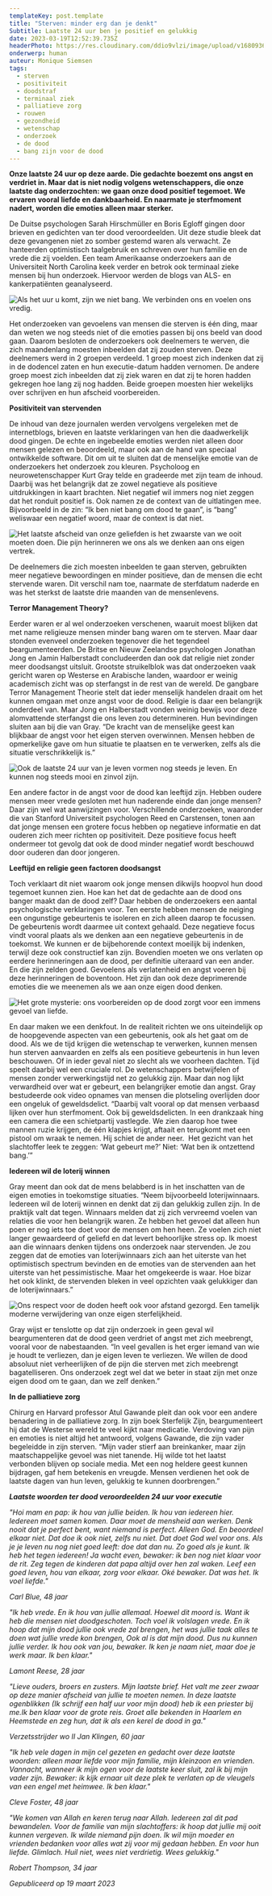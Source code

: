 ```yaml
---
templateKey: post.template
title: "Sterven: minder erg dan je denkt"
Subtitle: Laatste 24 uur ben je positief en gelukkig
date: 2023-03-19T12:52:39.735Z
headerPhoto: https://res.cloudinary.com/ddio9vlzi/image/upload/v1680936062/sciencegeek/posts/laatste-24-uur-man-licht-lucht.jpg
onderwerp: human
auteur: Monique Siemsen
tags:
  - sterven
  - positiviteit
  - doodstraf
  - terminaal ziek
  - palliatieve zorg
  - rouwen
  - gezondheid
  - wetenschap
  - onderzoek
  - de dood
  - bang zijn voor de dood
---
```


**Onze laatste 24 uur op deze aarde. Die gedachte boezemt ons angst en verdriet in. Maar dat is niet nodig volgens wetenschappers, die onze laatste dag onderzochten: we gaan onze dood positief tegemoet. We ervaren vooral liefde en dankbaarheid. En naarmate je sterfmoment nadert, worden die emoties alleen maar sterker.**

De Duitse psychologen Sarah Hirschmüller en Boris Egloff gingen door brieven en gedichten van ter dood veroordeelden. Uit deze studie bleek dat deze gevangenen niet zo somber gestemd waren als verwacht. Ze hanteerden optimistisch taalgebruik en schreven over hun familie en de vrede die zij voelden. Een team Amerikaanse onderzoekers aan de Universiteit North Carolina keek verder en betrok ook terminaal zieke mensen bij hun onderzoek. Hiervoor werden de blogs van ALS- en kankerpatiënten geanalyseerd.

![Als het uur u komt, zijn we niet bang. We verbinden ons en voelen ons vredig.](https://res.cloudinary.com/ddio9vlzi/image/upload/v1680936063/sciencegeek/posts/laatste-24-uur-vrouw-grafzerk.jpg "Pixabay.com")

Het onderzoeken van gevoelens van mensen die sterven is één ding, maar dan weten we nog steeds niet of die emoties passen bij ons beeld van dood gaan. Daarom besloten de onderzoekers ook deelnemers te werven, die zich maandenlang moesten inbeelden dat zij zouden sterven. Deze deelnemers werd in 2 groepen verdeeld. 1 groep moest zich indenken dat zij in de dodencel zaten en hun executie-datum hadden vernomen. De andere groep moest zich inbeelden dat zij ziek waren en dat zij te horen hadden gekregen hoe lang zij nog hadden. Beide groepen moesten hier wekelijks over schrijven en hun afscheid voorbereiden.

**Positiviteit van stervenden**

De inhoud van deze journalen werden vervolgens vergeleken met de internetblogs, brieven en laatste verklaringen van hen die daadwerkelijk dood gingen. De echte en ingebeelde emoties werden niet alleen door mensen gelezen en beoordeeld, maar ook aan de hand van speciaal ontwikkelde software. Dit om uit te sluiten dat de menselijke emotie van de onderzoekers het onderzoek zou kleuren. Psycholoog en neurowetenschapper Kurt Gray telde en gradeerde met zijn team de inhoud. Daarbij was het belangrijk dat ze zowel negatieve als positieve uitdrukkingen in kaart brachten. Niet negatief wil immers nog niet zeggen dat het ronduit positief is. Ook namen ze de context van de uitlatingen mee. Bijvoorbeeld in de zin: “Ik ben niet bang om dood te gaan”, is “bang” weliswaar een negatief woord, maar de context is dat niet.

![Het laatste afscheid van onze geliefden is het zwaarste van we ooit moeten doen. Die pijn herinneren we ons als we denken aan ons eigen vertrek.](https://res.cloudinary.com/ddio9vlzi/image/upload/v1680936062/sciencegeek/posts/laatste-24-uur-engel-standbeeld.jpg "Pixabay.com")

De deelnemers die zich moesten inbeelden te gaan sterven, gebruikten meer negatieve bewoordingen en minder positieve, dan de mensen die echt stervende waren. Dit verschil nam toe, naarmate de sterfdatum naderde en was het sterkst de laatste drie maanden van de mensenlevens.

**Terror Management Theory?**

Eerder waren er al wel onderzoeken verschenen, waaruit moest blijken dat met name religieuze mensen minder bang waren om te sterven. Maar daar stonden evenveel onderzoeken tegenover die het tegendeel beargumenteerden. De Britse en Nieuw Zeelandse psychologen Jonathan Jong en Jamin Halberstadt concludeerden dan ook dat religie niet zonder meer doodsangst uitsluit. Grootste struikelblok was dat onderzoeken vaak gericht waren op Westerse en Arabische landen, waardoor er weinig academisch zicht was op sterfangst in de rest van de wereld. De gangbare Terror Management Theorie stelt dat ieder menselijk handelen draait om het kunnen omgaan met onze angst voor de dood. Religie is daar een belangrijk onderdeel van. Maar Jong en Halberstadt vonden weinig bewijs voor deze alomvattende sterfangst die ons leven zou determineren. Hun bevindingen sluiten aan bij die van Gray. “De kracht van de menselijke geest kan blijkbaar de angst voor het eigen sterven overwinnen. Mensen hebben de opmerkelijke gave om hun situatie te plaatsen en te verwerken, zelfs als die situatie verschrikkelijk is.”

![Ook de laatste 24 uur van je leven vormen nog steeds je leven. En kunnen nog steeds mooi en zinvol zijn.](https://res.cloudinary.com/ddio9vlzi/image/upload/v1680936062/sciencegeek/posts/laatste-24-uur-handen-gevouwen.jpg "Pixabay.com")

Een andere factor in de angst voor de dood kan leeftijd zijn. Hebben oudere mensen meer vrede gesloten met hun naderende einde dan jonge mensen? Daar zijn wel wat aanwijzingen voor. Verschillende onderzoeken, waaronder die van Stanford Universiteit psychologen Reed en Carstensen, tonen aan dat jonge mensen een grotere focus hebben op negatieve informatie en dat ouderen zich meer richten op positiviteit. Deze positieve focus heeft ondermeer tot gevolg dat ook de dood minder negatief wordt beschouwd door ouderen dan door jongeren.

**Leeftijd en religie geen factoren doodsangst**

Toch verklaart dit niet waarom ook jonge mensen dikwijls hoopvol hun dood tegemoet kunnen zien. Hoe kan het dat de gedachte aan de dood ons banger maakt dan de dood zelf? Daar hebben de onderzoekers een aantal psychologische verklaringen voor. Ten eerste hebben mensen de neiging een ongunstige gebeurtenis te isoleren en zich alleen daarop te focussen. De gebeurtenis wordt daarmee uit context gehaald. Deze negatieve focus vindt vooral plaats als we denken aan een negatieve gebeurtenis in de toekomst. We kunnen er de bijbehorende context moeilijk bij indenken, terwijl deze ook constructief kan zijn. Bovendien moeten we ons verlaten op eerdere herinneringen aan de dood, per definitie uiteraard van een ander. En die zijn zelden goed. Gevoelens als verlatenheid en angst voeren bij deze herinneringen de boventoon. Het zijn dan ook deze deprimerende emoties die we meenemen als we aan onze eigen dood denken.

![Het grote mysterie: ons voorbereiden op de dood zorgt voor een immens gevoel van liefde.](https://res.cloudinary.com/ddio9vlzi/image/upload/v1680936062/sciencegeek/posts/laatste-24-uur-brandende-kaarsen.jpg "Pixabay.com")

En daar maken we een denkfout. In de realiteit richten we ons uiteindelijk op de hoopgevende aspecten van een gebeurtenis, ook als het gaat om de dood. Als we de tijd krijgen die wetenschap te verwerken, kunnen mensen hun sterven aanvaarden en zelfs als een positieve gebeurtenis in hun leven beschouwen. Of in ieder geval niet zo slecht als we voorheen dachten. Tijd speelt daarbij wel een cruciale rol. De wetenschappers betwijfelen of mensen zonder verwerkingstijd net zo gelukkig zijn. Maar dan nog lijkt verwardheid over wat er gebeurt, een belangrijker emotie dan angst. Gray bestudeerde ook video opnames van mensen die plotseling overlijden door een ongeluk of geweldsdelict. “Daarbij valt vooral op dat mensen verbaasd lijken over hun sterfmoment. Ook bij geweldsdelicten. In een drankzaak hing een camera die een schietpartij vastlegde. We zien daarop hoe twee mannen ruzie krijgen, de één klapjes krijgt, aftaait en terugkomt met een pistool om wraak te nemen. Hij schiet de ander neer.  Het gezicht van het slachtoffer leek te zeggen: ‘Wat gebeurt me?’ Niet: ‘Wat ben ik ontzettend bang.’”

**Iedereen wil de loterij winnen**

Gray meent dan ook dat de mens belabberd is in het inschatten van de eigen emoties in toekomstige situaties. “Neem bijvoorbeeld loterijwinnaars. Iedereen wil de loterij winnen en denkt dat zij dan gelukkig zullen zijn. In de praktijk valt dat tegen. Winnaars melden dat zij zich vervreemd voelen van relaties die voor hen belangrijk waren. Ze hebben het gevoel dat alleen hun poen er nog iets toe doet voor de mensen om hen heen. Ze voelen zich niet langer gewaardeerd of geliefd en dat levert behoorlijke stress op. Ik moest aan die winnaars denken tijdens ons onderzoek naar stervenden. Je zou zeggen dat de emoties van loterijwinnaars zich aan het uiterste van het optimistisch spectrum bevinden en de emoties van de stervenden aan het uiterste van het pessimistische. Maar het omgekeerde is waar. Hoe bizar het ook klinkt, de stervenden bleken in veel opzichten vaak gelukkiger dan de loterijwinnaars.”

![Ons respect voor de doden heeft ook voor afstand gezorgd. Een tamelijk moderne verwijdering van onze eigen sterfelijkheid.](https://res.cloudinary.com/ddio9vlzi/image/upload/v1680936062/sciencegeek/posts/laatste-24-uur-kist-begravenis.jpg "Pixabay.com")

Gray wijst er tenslotte op dat zijn onderzoek in geen geval wil beargumenteren dat de dood geen verdriet of angst met zich meebrengt, vooral voor de nabestaanden. “In veel gevallen is het erger iemand van wie je houdt te verliezen, dan je eigen leven te verliezen. We willen de dood absoluut niet verheerlijken of de pijn die sterven met zich meebrengt bagatelliseren. Ons onderzoek zegt wel dat we beter in staat zijn met onze eigen dood om te gaan, dan we zelf denken.”

**In de palliatieve zorg**

Chirurg en Harvard professor Atul Gawande pleit dan ook voor een andere benadering in de palliatieve zorg. In zijn boek Sterfelijk Zijn, beargumenteert hij dat de Westerse wereld te veel kijkt naar medicatie. Verdoving van pijn en emoties is niet altijd het antwoord, volgens Gawande, die zijn vader begeleidde in zijn sterven. “Mijn vader stierf aan breinkanker, maar zijn maatschappelijke gevoel was niet tanende. Hij wilde tot het laatst verbonden blijven op sociale media. Met een nog heldere geest kunnen bijdragen, gaf hem betekenis en vreugde. Mensen verdienen het ook de laatste dagen van hun leven, gelukkig te kunnen doorbrengen.”

**_Laatste woorden ter dood veroordeelden 24 uur voor executie_**

_"Hoi mam en pap: ik hou van jullie beiden. Ik hou van iedereen hier. Iedereen moet samen komen. Daar moet de mensheid aan werken. Denk nooit dat je perfect bent, want niemand is perfect. Alleen God. En beoordeel elkaar niet. Dat doe ik ook niet, zelfs nu niet. Dat doet God wel voor ons. Als je je leven nu nog niet goed leeft: doe dat dan nu. Zo goed als je kunt. Ik heb het tegen iedereen! Ja wacht even, bewaker: ik ben nog niet klaar voor de rit. Zeg tegen de kinderen dat papa altijd over hen zal waken. Leef een goed leven, hou van elkaar, zorg voor elkaar. Oké bewaker. Dat was het. Ik voel liefde."_

_Carl Blue, 48 jaar_

_"Ik heb vrede. En ik hou van jullie allemaal. Hoewel dit moord is. Want ik heb die mensen niet doodgeschoten. Toch voel ik volslagen vrede. En ik hoop dat mijn dood jullie ook vrede zal brengen, het was jullie taak alles te doen wat jullie vrede kon brengen, Ook al is dat mijn dood. Dus nu kunnen jullie verder. Ik hou ook van jou, bewaker. Ik ken je naam niet, maar doe je werk maar. Ik ben klaar."_

_Lamont Reese, 28 jaar_

_"Lieve ouders, broers en zusters. Mijn laatste brief. Het valt me zeer zwaar op deze manier afscheid van jullie te moeten nemen. In deze laatste ogenblikken (Ik schrijf een half uur voor mijn dood) heb ik een priester bij me.Ik ben klaar voor de grote reis. Groet alle bekenden in Haarlem en Heemstede en zeg hun, dat ik als een kerel de dood in ga."_

_Verzetsstrijder wo II Jan Klingen, 60 jaar_

_"Ik heb vele dagen in mijn cel gezeten en gedacht over deze laatste woorden: alleen maar liefde voor mijn familie, mijn kleinzoon en vrienden. Vannacht, wanneer ik mijn ogen voor de laatste keer sluit, zal ik bij mijn vader zijn. Bewaker: ik kijk ernaar uit deze plek te verlaten op de vleugels van een engel met heimwee. Ik ben klaar."_

_Cleve Foster, 48 jaar_

_"We komen van Allah en keren terug naar Allah. Iedereen zal dit pad bewandelen. Voor de familie van mijn slachtoffers: ik hoop dat jullie mij ooit kunnen vergeven. Ik wilde niemand pijn doen. Ik wil mijn moeder en vrienden bedanken voor alles wat zij voor mij gedaan hebben. En voor hun liefde. Glimlach. Huil niet, wees niet verdrietig. Wees gelukkig."_

_Robert Thompson, 34 jaar_

_G﻿epubliceerd op 19 maart 2023_
